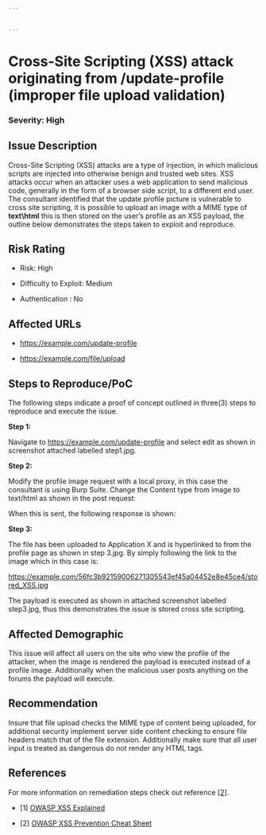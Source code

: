 ```yaml
---


---
```


<h1 id="cross-site-scripting-xss-attack-originating-from-update-profile-improper-file-upload-validation">Cross-Site Scripting (XSS) attack originating from /update-profile (improper file upload validation)</h1>
<h3 id="severity-high">Severity: High</h3>
<h2 id="issue-description">Issue Description</h2>
<p>Cross-Site Scripting (XSS) attacks are a type of injection, in which malicious scripts are injected into otherwise benign and trusted web sites. XSS attacks occur when an attacker uses a web application to send malicious code, generally in the form of a browser side script, to a different end user. The consultant identified that the update profile picture is vulnerable to cross site scripting, it is possible to upload an image with a MIME type of <strong>text\html</strong> this is then stored on the user’s profile as an XSS payload, the outline below demonstrates the steps taken to exploit and reproduce.</p>
<h2 id="risk-rating">Risk Rating</h2>
<ul>
<li>
<p>Risk: High</p>
</li>
<li>
<p>Difficulty to Exploit: Medium</p>
</li>
<li>
<p>Authentication : No</p>
</li>
</ul>
<h2 id="affected-urls">Affected URLs</h2>
<ul>
<li>
<p><a href="https://example.com/update-profile">https://example.com/update-profile</a></p>
</li>
<li>
<p><a href="https://example.com/file/upload">https://example.com/file/upload</a></p>
</li>
</ul>
<h2 id="steps-to-reproducepoc">Steps to Reproduce/PoC</h2>
<p>The following steps indicate a proof of concept outlined in three(3) steps to reproduce and execute the issue.</p>
<p><strong>Step 1:</strong></p>
<p>Navigate to <a href="https://example.com/update-profile">https://example.com/update-profile</a> and select edit as shown in screenshot attached labelled step1.jpg.</p>
<p><strong>Step 2:</strong></p>
<p>Modify the profile image request with a local proxy, in this case the consultant is using Burp Suite. Change the Content type from image to text/html as shown in the post request:</p>
<p>When this is sent, the following response is shown:</p>
<p><strong>Step 3:</strong></p>
<p>The file has been uploaded to Application X and is hyperlinked to from the profile page as shown in step 3.jpg. By simply following the link to the image which in this case is:</p>
<p><a href="https://example.com/56fc3b92159006271305543ef45a04452e8e45ce4/stored_XSS.jpg">https://example.com/56fc3b92159006271305543ef45a04452e8e45ce4/stored_XSS.jpg</a></p>
<p>The payload is executed as shown in attached screenshot labelled step3.jpg, thus this demonstrates the issue is stored cross site scripting.</p>
<h2 id="affected-demographic">Affected Demographic</h2>
<p>This issue will affect all users on the site who view the profile of the attacker, when the image is rendered the payload is executed instead of a profile image. Additionally when the malicious user posts anything on the forums the payload will execute.</p>
<h2 id="recommendation">Recommendation</h2>
<p>Insure that file upload checks the MIME type of content being uploaded, for additional security implement server side content checking to ensure file headers match that of the file extension. Additionally make sure that all user input is treated as dangerous do not render any HTML tags.</p>
<h2 id="references">References</h2>
<p>For more information on remediation steps check out reference <a href="https://www.owasp.org/index.php/Cross-site_Scripting_(XSS)">[2]</a>.</p>
<ul>
<li>
<p>[1] <a href="https://www.owasp.org/index.php/Cross-site_Scripting_(XSS)">OWASP XSS Explained</a></p>
</li>
<li>
<p>[2] <a href="https://www.owasp.org/index.php/XSS_(Cross_Site_Scripting)_Prevention_Cheat_Sheet">OWASP XSS Prevention Cheat Sheet</a></p>
</li>
</ul>

